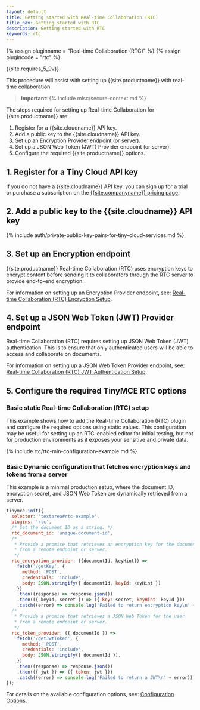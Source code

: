 ```yaml
---
layout: default
title: Getting started with Real-time Collaboration (RTC)
title_nav: Getting started with RTC
description: Getting started with RTC
keywords: rtc
---
```


{% assign pluginname = "Real-time Collaboration (RTC)" %}
{% assign plugincode = "rtc" %}

{{site.requires_5_9v}}

This procedure will assist with setting up {{site.productname}} with real-time collaboration.

> **Important**: {% include misc/secure-context.md %}

The steps required for setting up Real-time Collaboration for {{site.productname}} are:

1. Register for a {{site.cloudname}} API key.
1. Add a public key to the {{site.cloudname}} API key.
1. Set up an Encryption Provider endpoint (or server).
1. Set up a JSON Web Token (JWT) Provider endpoint (or server).
1. Configure the required {{site.productname}} options.

## 1. Register for a Tiny Cloud API key

If you do not have a {{site.cloudname}} API key, you can sign up for a trial or purchase a subscription on the [{{site.companyname}} pricing page]({{site.pricingpage}}).

## 2. Add a public key to the {{site.cloudname}} API key

{% include auth/private-public-key-pairs-for-tiny-cloud-services.md %}

## 3. Set up an Encryption endpoint

{{site.productname}} Real-time Collaboration (RTC) uses encryption keys to encrypt content before sending it to collaborators through the RTC server to provide end-to-end encryption.

For information on setting up an Encryption Provider endpoint, see: [Real-time Collaboration (RTC) Encryption Setup]({{site.baseurl}}/rtc/encryption/).

## 4. Set up a JSON Web Token (JWT) Provider endpoint

Real-time Collaboration (RTC) requires setting up JSON Web Token (JWT) authentication. This is to ensure that only authenticated users will be able to access and collaborate on documents.

For information on setting up a JSON Web Token Provider endpoint, see: [Real-time Collaboration (RTC) JWT Authentication Setup]({{site.baseurl}}/rtc/jwt-authentication/).

## 5. Configure the required TinyMCE RTC options

### Basic static Real-time Collaboration (RTC) setup

This example shows how to add the Real-time Collaboration (RTC) plugin and configure the required options using static values. This configuration may be useful for setting up an RTC-enabled editor for initial testing, but not for production environments as it exposes your sensitive and private data.

{% include rtc/rtc-min-configuration-example.md %}

### Basic Dynamic configuration that fetches encryption keys and tokens from a server

This example is a minimal production setup, where the document ID, encryption secret, and JSON Web Token are dynamically retrieved from a server.

```js
tinymce.init({
  selector: 'textarea#rtc-example',
  plugins: 'rtc',
  /* Set the document ID as a string. */
  rtc_document_id: 'unique-document-id',
  /*
   * Provide a promise that retrieves an encryption key for the document
   * from a remote endpoint or server.
   */
  rtc_encryption_provider: ({documentId, keyHint}) =>
    fetch('/getKey', {
      method: 'POST',
      credentials: 'include',
      body: JSON.stringify({ documentId, keyId: keyHint })
    })
    .then((response) => response.json())
    .then(({ keyId, secret }) => ({ key: secret, keyHint: keyId }))
    .catch((error) => console.log('Failed to return encryption key\n' + error)),
  /*
   * Provide a promise that retrieves a JSON Web Token for the user
   * from a remote endpoint or server.
   */
  rtc_token_provider: ({ documentId }) =>
    fetch('/getJwtToken', {
      method: 'POST',
      credentials: 'include',
      body: JSON.stringify({ documentId }),
    })
    .then((response) => response.json())
    .then(({ jwt }) => ({ token: jwt }))
    .catch((error) => console.log('Failed to return a JWT\n' + error))
});
```

For details on the available configuration options, see: [Configuration Options]({{site.baseurl}}/rtc/configuration/).
